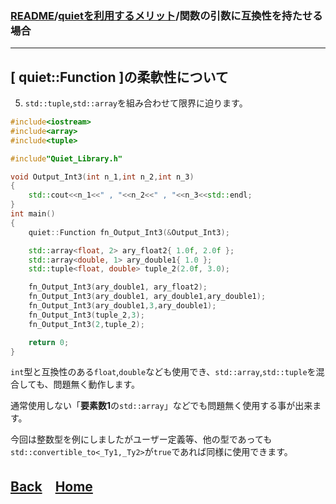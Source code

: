 ### [README](../../README.md)/[quietを利用するメリット](merit_0_0.md)/関数の引数に互換性を持たせる場合

***
## [ quiet::Function ]の柔軟性について

5. `std::tuple`,`std::array`を組み合わせて限界に迫ります。

``` C++
#include<iostream>
#include<array>
#include<tuple>

#include"Quiet_Library.h"

void Output_Int3(int n_1,int n_2,int n_3)
{
    std::cout<<n_1<<" , "<<n_2<<" , "<<n_3<<std::endl;
}
int main()
{
    quiet::Function fn_Output_Int3(&Output_Int3);

    std::array<float, 2> ary_float2{ 1.0f, 2.0f };
    std::array<double, 1> ary_double1{ 1.0 };
    std::tuple<float, double> tuple_2(2.0f, 3.0);

    fn_Output_Int3(ary_double1, ary_float2);
    fn_Output_Int3(ary_double1, ary_double1,ary_double1);
    fn_Output_Int3(ary_double1,3,ary_double1);
    fn_Output_Int3(tuple_2,3);
    fn_Output_Int3(2,tuple_2);

    return 0;
}
``` 
`int`型と互換性のある`float`,`double`なども使用でき、`std::array`,`std::tuple`を混合しても、問題無く動作します。

通常使用しない「**要素数1**の`std::array`」などでも問題無く使用する事が出来ます。

今回は整数型を例にしましたがユーザー定義等、他の型であっても`std::convertible_to<_Ty1,_Ty2>`が`true`であれば同様に使用できます。

## [Back](merit_0_2.md)　[Home](merit_0_0.md)
